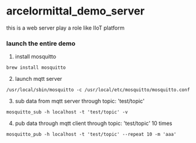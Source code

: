 # arcelormittal_demo_server
this is a web server play a role like IIoT platform 

### launch the entire demo

1. install mosquitto
```
brew install mosquitto
```

2. launch mqtt server
```
/usr/local/sbin/mosquitto -c /usr/local/etc/mosquitto/mosquitto.conf
```

3. sub data from mqtt server through topic: 'test/topic' 
```
mosquitto_sub -h localhost -t 'test/topic' -v
```

4. pub data through mqtt client through topic: 'test/topic' 10 times
```
mosquitto_pub -h localhost -t 'test/topic' --repeat 10 -m 'aaa'
```

